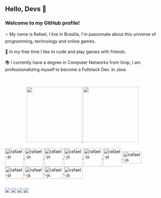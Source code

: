 
## Hello, Devs :beginner:
### Welcome to my GitHub profile!<br>
:star: My name is Rafael, I live in Brasilia, I'm passionate about this universe of programming, technology and online games.<br><br>
:art: In my free time I like to code and play games with friends.<br><br>
:books: I currently have a degree in Computer Networks from Unip, I am professionalizing myself to become a Fullstack Dev. in Java<br><br><br>



<div align="center">
  <a href="https://github.com/Rafaeldeazevedo">
<img height="180em" src="https://github-readme-stats.vercel.app/api/top-langs/?username=Rafaeldeazevedo&layout=compact&langs_count=7&theme=cobalt"/>
<img height="180em" src="https://github-readme-stats.vercel.app/api?username=Rafaeldeazevedo&show_icons=true&theme=cobalt&include_all_commits=true&count_private=true"/>
</div>


 </div>
<div style="display: inline_block"><br>
   <img align="center" alt="rafael-js" height="60" width="60" src="https://cdn.jsdelivr.net/gh/devicons/devicon/icons/spring/spring-original-wordmark.svg" />
  <img align="center" alt="rafael-js" height="60" width="60" src="https://cdn.jsdelivr.net/gh/devicons/devicon/icons/java/java-original-wordmark.svg" />
   <img align="center" alt="rafael-js" height="60" width="60" src="https://cdn.jsdelivr.net/gh/devicons/devicon/icons/javascript/javascript-original.svg" />
   <img align="center" alt="rafael-js" height="60" width="60" src="https://cdn.jsdelivr.net/gh/devicons/devicon/icons/angularjs/angularjs-original.svg" />
  <img align="center" alt="rafael-js" height="60" width="60" src="https://cdn.jsdelivr.net/gh/devicons/devicon/icons/jquery/jquery-original-wordmark.svg" />
  <img align="center" alt="rafael-js" height="60" width="60" src="https://cdn.jsdelivr.net/gh/devicons/devicon/icons/bootstrap/bootstrap-original-wordmark.svg" />
  <img align="center" alt="rafael-js" height="40" width="60" src="https://img.shields.io/badge/-GitHub-181717?style=flat-square&logo=github" />
   <img align="center" alt="rafael-js" height="40" width="60" src="https://img.shields.io/badge/-Eclipse-2C2255?style=flat-square&logo=eclipse&logoColor=white" />
   <img align="center" alt="rafael-js" height="40" width="60" src="https://img.shields.io/badge/-SQL%20Server-CC2927?style=flat-square&logo=microsoft-sql-server&logoColor=white" />
   <img align="center" alt="rafael-js" height="40" width="60" src= "https://cdn.jsdelivr.net/gh/devicons/devicon/icons/postgresql/postgresql-original-wordmark.svg"/>
   <img align="center" alt="rafael-js" height="40" width="60" src= "https://cdn.jsdelivr.net/gh/devicons/devicon/icons/react/react-original-wordmark.svg"/>
            
 </div>
  
  ##
 
<div> 
 <a href="https://instagram.com/rafaelp4" target="_blank"><img src="https://img.shields.io/badge/-Instagram-%23E4405F?style=for-the-badge&logo=instagram&logoColor=white" target="_blank"></a>
 <a href="https://discord.gg/R4F#9244" target="_blank"><img src="https://img.shields.io/badge/Discord-7289DA?style=for-the-badge&logo=discord&logoColor=white" target="_blank"></a> 
  <a href = "mailto:rafaeldeazevedo26@gmail.com"><img src="https://img.shields.io/badge/-Gmail-%23333?style=for-the-badge&logo=gmail&logoColor=white" target="_blank"></a>
  <a href="https://www.linkedin.com/in/rafaeldeazevedofreitas" target="_blank"><img src="https://img.shields.io/badge/-LinkedIn-%230077B5?style=for-the-badge&logo=linkedin&logoColor=white" target="_blank"></a>   

 
 
</div>



